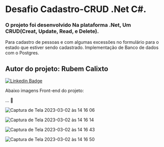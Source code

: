 # Desafio Cadastro-CRUD .Net C#.

### O projeto foi desenvolvido Na plataforma .Net, Um CRUD(Creat, Update, Read, e Delete). 
Para cadastro de pessoas e com algumas excessões no formulário para o estado que estiver sendo cadastrado. 
Implementação de Banco de dados com o Postgres.
## Autor do projeto: Rubem Calixto
[![Linkedin Badge](https://img.shields.io/badge/-LinkedIn-blue?style=flat-square&logo=Linkedin&logoColor=white&link=https://www.linkedin.com/in/rubemcalixto/)](https://www.linkedin.com/in/rubemcalixto/)

Abaixo imagens Front-end do projeto:

...
🫠

![Captura de Tela 2023-03-02 às 14 16 06](https://user-images.githubusercontent.com/51278488/222743818-28748382-79d8-4b01-b3a3-5f36aafbce72.png)

![Captura de Tela 2023-03-02 às 14 16 14](https://user-images.githubusercontent.com/51278488/222743865-fd96be2c-1463-4d8f-a375-5522f7542356.png)

![Captura de Tela 2023-03-02 às 14 16 43](https://user-images.githubusercontent.com/51278488/222743908-153f521c-7c66-4113-bfd0-096f99913472.png)

![Captura de Tela 2023-03-02 às 14 16 50](https://user-images.githubusercontent.com/51278488/222743955-60211b28-beb7-48ba-abc6-6ff4be530a56.png)









